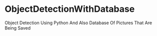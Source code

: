 # ObjectDetectionWithDatabase
Object Detection Using Python And Also Database Of Pictures That Are Being Saved
